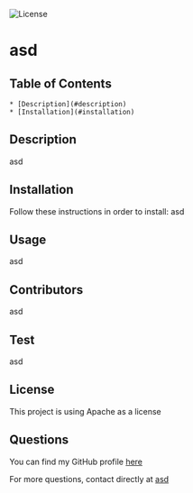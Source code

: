 ![License](https://img.shields.io/badge/License-Apache%202.0-blue.svg)<br/>

# asd

## Table of Contents
    * [Description](#description)
    * [Installation](#installation)


## Description

asd

## Installation

Follow these instructions in order to install:
asd

## Usage

asd

## Contributors

asd

## Test

asd

## License

This project is using Apache as a license

## Questions

You can find my GitHub profile [here]('https://github.com/')

For more questions, contact directly at [asd]('asd')

